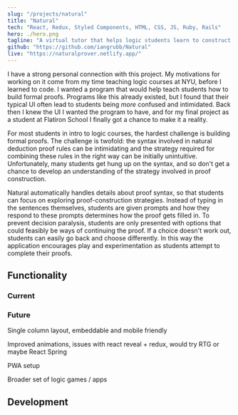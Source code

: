 ```yaml
---
slug: "/projects/natural"
title: "Natural"
tech: "React, Redux, Styled Components, HTML, CSS, JS, Ruby, Rails"
hero: ./hero.png
tagline: "A virtual tutor that helps logic students learn to construct natural deduction proofs."
github: "https://github.com/iangrubb/Natural"
live: "https://naturalprover.netlify.app/"
---
```


I have a strong personal connection with this project. My motivations for working on it come from my time teaching logic courses at NYU, before I learned to code. I wanted a program that would help teach students how to build formal proofs. Programs like this already existed, but I found that their typical UI often lead to students being *more* confused and intimidated. Back then I knew the UI I wanted the program to have, and for my final project as a student at Flatiron School I finally got a chance to make it a reality.

For most students in intro to logic courses, the hardest challenge is building formal proofs. The challenge is twofold: the syntax involved in natural deduction proof rules can be intimidating and the strategy required for combining these rules in the right way can be initially unintuitive. Unfortunately, many students get hung up on the syntax, and so don't get a chance to develop an understanding of the strategy involved in proof construction.

Natural automatically handles details about proof syntax, so that students can focus on exploring proof-construction strategies. Instead of typing in the sentences themselves, students are given prompts and how they respond to these prompts determines how the proof gets filled in. To prevent decision paralysis, students are only presented with options that could feasibly be ways of continuing the proof. If a choice doesn't work out, students can easily go back and choose differently. In this way the application encourages play and experimentation as students attempt to complete their proofs.






## Functionality

### Current

### Future

Single column layout, embeddable and mobile friendly

Improved animations, issues with react reveal + redux, would try RTG or maybe React Spring

PWA setup

Broader set of logic games / apps


## Development

